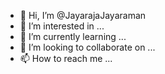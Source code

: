 - 👋 Hi, I’m @JayarajaJayaraman
- 👀 I’m interested in ...
- 🌱 I’m currently learning ...
- 💞️ I’m looking to collaborate on ...
- 📫 How to reach me ...

<!---
JayarajaJayaraman/JayarajaJayaraman is a ✨ special ✨ repository because its `README.md` (this file) appears on your GitHub profile.
You can click the Preview link to take a look at your changes.
--->
